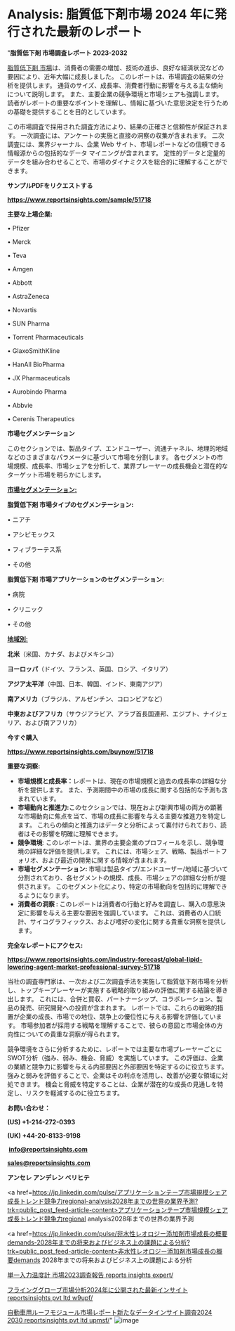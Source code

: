 # Analysis: 脂質低下剤市場 2024 年に発行された最新のレポート

"<strong>脂質低下剤 市場調査レポート 2023-2032</strong>

<a href=https://www.reportsinsights.com/sample/51718>脂質低下剤 市場</a>は、消費者の需要の増加、技術の進歩、良好な経済状況などの要因により、近年大幅に成長しました。 このレポートは、市場調査の結果の分析を提供します。 通貨のサイズ、成長率、消費者行動に影響を与える主な傾向について説明します。 また、主要企業の競争環境と市場シェアも強調します。 読者がレポートの重要なポイントを理解し、情報に基づいた意思決定を行うための基礎を提供することを目的としています。

この市場調査で採用された調査方法により、結果の正確さと信頼性が保証されます。 一次調査には、アンケートの実施と直接の洞察の収集が含まれます。 二次調査には、業界ジャーナル、企業 Web サイト、市場レポートなどの信頼できる情報源からの包括的なデータ マイニングが含まれます。 定性的データと定量的データを組み合わせることで、市場のダイナミクスを総合的に理解することができます。

<strong><b>サンプルPDFをリクエストする</b></strong>

<a href=https://www.reportsinsights.com/sample/51718><strong><u>https://www.reportsinsights.com/sample/51718</u></strong></a>

<strong>主要な上場企業:</strong>

• Pfizer

• Merck

• Teva

• Amgen

• Abbott

• AstraZeneca

• Novartis

• SUN Pharma

• Torrent Pharmaceuticals

• GlaxoSmithKline

• HanAll BioPharma

• JX Pharmaceuticals

• Aurobindo Pharma

• Abbvie

• Cerenis Therapeutics

<strong>市場セグメンテーション</strong>

このセクションでは、製品タイプ、エンドユーザー、流通チャネル、地理的地域などのさまざまなパラメータに基づいて市場を分割します。 各セグメントの市場規模、成長率、市場シェアを分析して、業界プレーヤーの成長機会と潜在的なターゲット市場を明らかにします。

<strong><u>市場セグメンテーション</u></strong><strong><u>:</u></strong>

<strong>脂質低下剤 市場タイプのセグメンテーション:</strong>

• ニアチ

• アシピモックス

• フィブラーテス系

• その他

<strong>脂質低下剤 市場アプリケーションのセグメンテーション:</strong>

• 病院

• クリニック

• その他

<strong><u>地域別</u></strong><strong><u>:</u></strong>

<strong>北米</strong>（米国、カナダ、およびメキシコ）

<strong>ヨーロッパ</strong>（ドイツ、フランス、英国、ロシア、イタリア）

<strong>アジア太平洋</strong>（中国、日本、韓国、インド、東南アジア）

<strong>南アメリカ</strong>（ブラジル、アルゼンチン、コロンビアなど）

<strong>中東およびアフリカ</strong>（サウジアラビア、アラブ首長国連邦、エジプト、ナイジェリア、および南アフリカ）

<strong>今すぐ購入</strong>

<a href=https://www.reportsinsights.com/buynow/51718><strong><u>https://www.reportsinsights.com/buynow/51718</u></strong></a>

<strong>重要な洞察:</strong>
<ul>
  <li><strong>市場規模と成長率：</strong>レポートは、現在の市場規模と過去の成長率の詳細な分析を提供します。 また、予測期間中の市場の成長に関する包括的な予測も含まれています。</li>
  <li><strong>市場動向と推進力:</strong>このセクションでは、現在および新興市場の両方の顕著な市場動向に焦点を当て、市場の成長に影響を与える主要な推進力を特定します。 これらの傾向と推進力はデータと分析によって裏付けられており、読者はその影響を明確に理解できます。</li>
  <li><strong>競争環境</strong>: このレポートは、業界の主要企業のプロフィールを示し、競争環境の詳細な評価を提供します。 これには、市場シェア、戦略、製品ポートフォリオ、および最近の開発に関する情報が含まれます。</li>
  <li><strong>市場セグメンテーション: </strong>市場は製品タイプ/エンドユーザー/地域に基づいて分割されており、各セグメントの規模、成長、市場シェアの詳細な分析が提供されます。 このセグメント化により、特定の市場動向を包括的に理解できるようになります。</li>
  <li><strong>消費者の洞察 : </strong>このレポートは消費者の行動と好みを調査し、購入の意思決定に影響を与える主要な要因を強調しています。 これは、消費者の人口統計、サイコグラフィックス、および嗜好の変化に関する貴重な洞察を提供します。</li>
</ul>
<strong>完全なレポートにアクセス:</strong>

<a href=https://www.reportsinsights.com/industry-forecast/global-lipid-lowering-agent-market-professional-survey-51718><strong><u><b>https://www.reportsinsights.com/industry-forecast/global-lipid-lowering-agent-market-professional-survey-51718</b></u></strong></a>

当社の調査専門家は、一次および二次調査手法を実施して脂質低下剤市場を分析し、トップキープレーヤーが実施する戦略的取り組みの評価に関する結論を導き出します。 これには、合併と買収、パートナーシップ、コラボレーション、製品の発売、研究開発への投資が含まれます。 レポートでは、これらの戦略的措置が企業の成長、市場での地位、競争上の優位性に与える影響を評価しています。 市場参加者が採用する戦略を理解することで、彼らの意図と市場全体の方向性についての貴重な洞察が得られます。

競争環境をさらに分析するために、レポートでは主要な市場プレーヤーごとにSWOT分析（強み、弱み、機会、脅威）を実施しています。 この評価は、企業の業績と競争力に影響を与える内部要因と外部要因を特定するのに役立ちます。 強みと弱みを評価することで、企業はその利点を活用し、改善が必要な領域に対処できます。 機会と脅威を特定することは、企業が潜在的な成長の見通しを特定し、リスクを軽減するのに役立ちます。

<strong>お問い合わせ：</strong>

<strong>(US) +1-214-272-0393</strong>

<strong>(UK) +44-20-8133-9198</strong>

<strong> </strong><a href=info@reportsinsights.com><strong><u>info@reportsinsights.com</u></strong></a>

<a href=sales@reportsinsights.com><strong><u>sales@reportsinsights.com</u></strong></a>

<strong>アンセレ アンデレン ベリヒテ</strong>

<a href=https://jp.linkedin.com/pulse/アプリケーションテープ市場規模シェア成長トレンド競争力regional-analysis2028年までの世界の業界予測?trk=public_post_feed-article-content>アプリケーションテープ市場規模シェア成長トレンド競争力regional analysis2028年までの世界の業界予測</a>

<a href=https://jp.linkedin.com/pulse/非水性レオロジー添加剤市場成長の概要demands-2028年までの将来およびビジネス上の課題による分析?trk=public_post_feed-article-content>非水性レオロジー添加剤市場成長の概要demands 2028年までの将来およびビジネス上の課題による分析</a>

<a href=https://www.linkedin.com/pulse/単一入力温度計-市場2023調査報告-reports-insights-expert/>単一入力温度計 市場2023調査報告 reports insights expert/</a>

<a href=https://www.linkedin.com/pulse/フラインググローブ市場分析2024年に公開された最新インサイト-reportsinsights-pvt-ltd-w9upf/>フラインググローブ市場分析2024年に公開された最新インサイト reportsinsights pvt ltd w9upf/</a>

<a href=https://www.linkedin.com/pulse/自動車用ルーフモジュール市場レポート新たなデータインサイト調査2024-2030-reportsinsights-pvt-ltd-upmsf/>自動車用ルーフモジュール市場レポート新たなデータインサイト調査2024 2030 reportsinsights pvt ltd upmsf/</a>"
![image](https://github.com/gayatrid12/RImarketreport/assets/158473851/0816abc4-5f79-4601-b84e-3a3ac33468e1)
